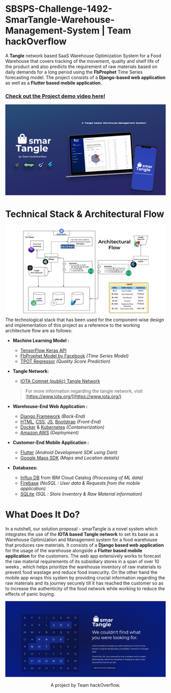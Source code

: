# SBSPS-Challenge-1492-SmarTangle-Warehouse-Management-System | Team hackOverflow
A **Tangle** network based SaaS Warehouse Optimization System for a Food Warehouse that covers tracking of the movement, quality and shelf life of the product and also predicts the requirement of raw materials  based on daily demands for a long period using the **FbProphet** Time Series forecasting model. The project consists of a **Django-based web application** as well as a **Flutter based mobile application.**
### [Check out the Project demo video here!](https://youtu.be/RXRktCTKABk)

![](/Images/poster1.png)

# Technical Stack & Architectural Flow 
![](/Images/Architecture-Flow.png)
The technological stack that has been used for the component-wise design and implementation of this  project as a reference to the working architecture flow are as follows:

* **Machine Learning Model :**
   * [TensorFlow Keras API](https://www.tensorflow.org/)
   * [FbProphet Model by Facebook](https://facebook.github.io/prophet/docs/quick_start.html) *(Time Series Model)*
   * [TPOT Regressor](https://epistasislab.github.io/tpot/) *(Quality Score Prediction)*
    
* **Tangle Network:**
  * [IOTA Comnet (public) Tangle Network](https://comnet.thetangle.org/)
  > For more information regarding the tangle network, visit [https://www.iota.org/](https://www.iota.org/)

* **Warehouse-End Web Application :**
  * [Django Framework](https://www.djangoproject.com/) *(Back-End)*
  * [HTML](https://developer.mozilla.org/en-US/docs/Web/HTML), [CSS](https://developer.mozilla.org/en-US/docs/Web/CSS), [JS](https://developer.mozilla.org/en-US/docs/Web/JavaScript), [Bootstrap](https://getbootstrap.com/)  *(Front-End)*
  * [Docker](https://www.docker.com/) & [Kubernetes](https://kubernetes.io/) *(Containerization)*
  * [Amazon AWS](https://aws.amazon.com/elasticbeanstalk/) *(Deployment)*
  
* **Customer-End Mobile Application :**
  * [Flutter](https://flutter.dev/) *(Android Development SDK using Dart)*
  * [Google Maps SDK](https://developers.google.com/maps/documentation/android-sdk/intro) *(Maps and Location details)*
  
* **Databases:**
  * [Influx DB](https://www.influxdata.com/) from IBM Cloud Catalog *(Processing of ML data)*
  * [Firebase](https://firebase.google.com/) *(NoSQL : User data & Requests  from the mobile application)*
  * [SQLite](https://www.sqlite.org/index.html) *(SQL : Store Inventory & Raw Material information)*


# What Does It Do?
In a nutshell, our solution proposal - smarTangle  is a novel system which integrates the use of the **IOTA based Tangle network** to set its base as a Warehouse Optimization and Management system for a food warehouse that produces raw materials. It consists of a **Django based web application** for the usage of the warehouse alongside a **Flutter based mobile application** for the customers. The web app extensively works to forecast the raw material requirements of its subsidiary stores in a span of over 10 weeks , which helps prioritize the warehouse inventory of raw materials to prevent food wastage and reduce food insecurity. On the other hand the mobile app wraps this system by providing crucial information regarding the raw materials and its journey securely till it has reached the customer so as to increase the authenticity of the food network while working to reduce the effects of panic buying.

![](/Images/Web-404.png)

<p align="center">A project by Team hackOverflow.</p>
